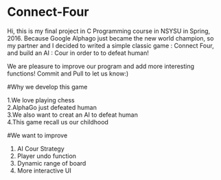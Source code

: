 # Connect-Four

  Hi, this is my final project in C Programming course in NSYSU in Spring, 2016.
  Because Google Alphago just became the new world champion,
  so my partner and I decided to writed a simple classic game : Connect Four,
  and build an AI : Cour in order to to defeat human!
  
  We are pleasure to improve our program and add more interesting functions!
  Commit and Pull to let us know:)
  
#Why we develop this game

  1.We love playing chess  
  2.AlphaGo just defeated human  
  3.We also want to creat an AI to defeat human  
  4.This game recall us our childhood   
  
#We want to improve

  1. AI Cour Strategy   
  2. Player undo function  
  3. Dynamic range of board  
  4. More interactive UI  




